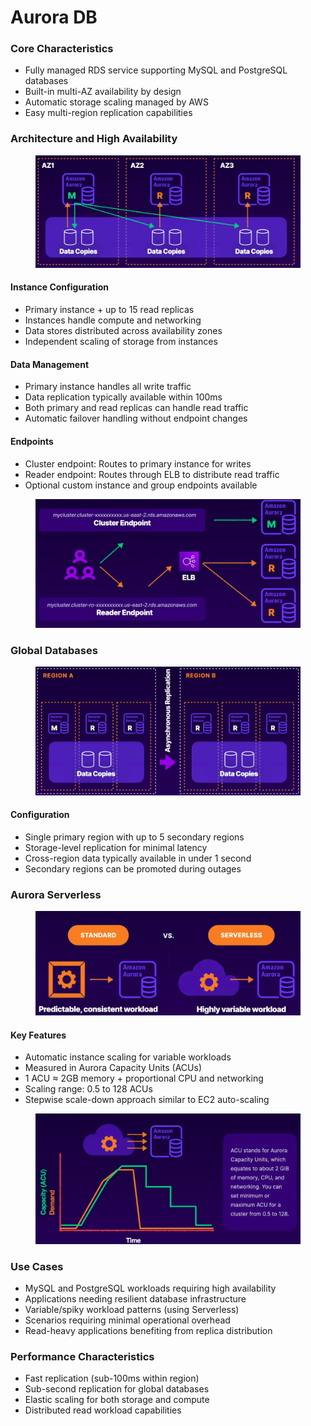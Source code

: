 # Aurora DB

### Core Characteristics

* Fully managed RDS service supporting MySQL and PostgreSQL databases
* Built-in multi-AZ availability by design
* Automatic storage scaling managed by AWS
* Easy multi-region replication capabilities

### Architecture and High Availability

<figure><img src="../../../../.gitbook/assets/image (1).png" alt=""><figcaption></figcaption></figure>

#### Instance Configuration

* Primary instance + up to 15 read replicas
* Instances handle compute and networking
* Data stores distributed across availability zones
* Independent scaling of storage from instances

#### Data Management

* Primary instance handles all write traffic
* Data replication typically available within 100ms
* Both primary and read replicas can handle read traffic
* Automatic failover handling without endpoint changes

#### Endpoints

* Cluster endpoint: Routes to primary instance for writes
* Reader endpoint: Routes through ELB to distribute read traffic
* Optional custom instance and group endpoints available

<figure><img src="../../../../.gitbook/assets/image (2).png" alt=""><figcaption></figcaption></figure>

### Global Databases

<figure><img src="../../../../.gitbook/assets/image (3).png" alt=""><figcaption></figcaption></figure>

#### Configuration

* Single primary region with up to 5 secondary regions
* Storage-level replication for minimal latency
* Cross-region data typically available in under 1 second
* Secondary regions can be promoted during outages

### Aurora Serverless

<figure><img src="../../../../.gitbook/assets/image (4).png" alt=""><figcaption></figcaption></figure>

#### Key Features

* Automatic instance scaling for variable workloads
* Measured in Aurora Capacity Units (ACUs)
* 1 ACU ≈ 2GB memory + proportional CPU and networking
* Scaling range: 0.5 to 128 ACUs
* Stepwise scale-down approach similar to EC2 auto-scaling

<figure><img src="../../../../.gitbook/assets/image (6).png" alt=""><figcaption></figcaption></figure>

### Use Cases

* MySQL and PostgreSQL workloads requiring high availability
* Applications needing resilient database infrastructure
* Variable/spiky workload patterns (using Serverless)
* Scenarios requiring minimal operational overhead
* Read-heavy applications benefiting from replica distribution

### Performance Characteristics

* Fast replication (sub-100ms within region)
* Sub-second replication for global databases
* Elastic scaling for both storage and compute
* Distributed read workload capabilities
